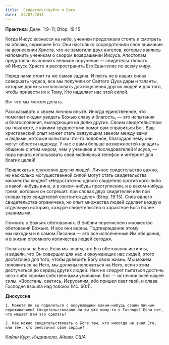 ```yaml
---
title:  Свидетельствуйте о Боге
date:  04/07/2018
---
```


**Практика**: Деян. 1:9–11; Втор. 19:15

Когда Иисус вознесся на небо, ученики продолжали стоять и смотреть на облако, скрывшее Его. Они настолько сосредоточили свое внимание на вознесении Христа, что не заметили двух ангелов, которые явились напомнить ученикам о скором возвращении Иисуса. Апостолам предстояло выполнить великое поручение — свидетельствовать об Иисусе Христе и распространить Его Евангелие по всему миру.

Перед нами стоит та же самая задача. И пусть не в наших силах совершать чудеса, все мы получили от Святого Духа дары и таланты, которые должны использовать для исцеления других людей и для того, чтобы привести их к Тому, Кто наделяет нас этой силой.

Вот что мы можем делать.

Рассказывать о своем личном опыте. Иногда единственное, что помогает людям увидеть Божью славу и благость, — это испытания и благословения, выпадающие на долю других. Своим свидетельством вы покажете, с какими трудностями помог вам справиться Бог. Ваш христианский опыт может стать связующим звеном между вами и людьми, которые испытали что-то подобное, благодаря чему они могут обрести надежду. У нас с вами больше возможностей наладить общение с этим миром, чем у учеников и последователей Иисуса, — пора начать использовать свой мобильный телефон и интернет для благих целей!

Привлекать к служению других людей. Личное свидетельство важно, но насколько могущественной силой могут стать свидетельства множества людей? «Недостаточно одного свидетеля против кого-либо в какой-нибудь вине, и в каком-нибудь преступлении, и в каком-нибудь грехе, которым он согрешит: при словах двух свидетелей или при словах трех свидетелей состоится дело» (Втор. 19:15). Сила одного свидетельства ограничена, но опыт множества людей сделает каждую отдельную историю, каждое свидетельство о характере Бога более значимыми.

Помнить о Божьих обетованиях. В Библии перечислено множество обетований Божьих. И все они верны. Подтверждение этому мы находим и в самом Писании — это все исполненные Им обещания, и в жизни огромного количества людей сегодня.

Полагаться на Бога. Если мы знаем, что Его обетования истинны, и видели, что Он совершил для нас и окружающих нас людей, этого достаточно для того, чтобы доверить Богу свою жизнь. Мы можем положиться на Него, мы должны положиться на Него, если хотим достучаться до сердец других людей. Нам не следует пытаться достичь чего-либо своими собственными усилиями. Бог — источник всей нашей силы. «Восстань, светись, Иерусалим, ибо пришел свет твой, и слава Господня взошла над тобою» (Ис. 60:1).

**Дискуссия**

`1.	Можете ли вы поделиться с окружающими каким-нибудь своим личным переживанием? Свидетельствовали ли вы уже кому-то о Господе? Если нет, что мешает вам это сделать?`

`2.	Как можно свидетельствовать о Боге тем, кто никогда не знал Его, или тем, кто ожесточил свое сердце?`

_Кайли Курт, Индианола, Айова, США_
